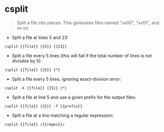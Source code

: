 # csplit

> Split a file into pieces.
> This generates files named "xx00", "xx01", and so on.

- Split a file at lines 5 and 23:

`csplit {{file}} {{5}} {{23}}`

- Split a file every 5 lines (this will fail if the total number of lines is not divisible by 5):

`csplit {{file}} {{5}} {*}`

- Split a file every 5 lines, ignoring exact-division error:

`csplit -k {{file}} {{5}} {*}`

- Split a file at line 5 and use a given prefix for the output files:

`csplit {{file}} {{5}} -f {{prefix}}`

- Split a file at a line matching a regular expression:

`csplit {{file}} /{{regex}}/`
